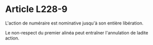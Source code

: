 # Article L228-9

<p>L'action de numéraire est nominative jusqu'à son entière libération.</p><p>Le non-respect du premier alinéa peut entraîner l'annulation de ladite action. </p>